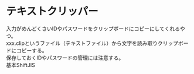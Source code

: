 # テキストクリッパー
入力がめんどくさいIDやパスワードをクリップボードにコピーにしてくれるやつ。<br>
xxx.clipというファイル（テキストファイル）から文字を読み取りクリップボードにコピーする。<br>
保存しておくIDやパスワードの管理には注意する。<br>
基本ShiftJIS
